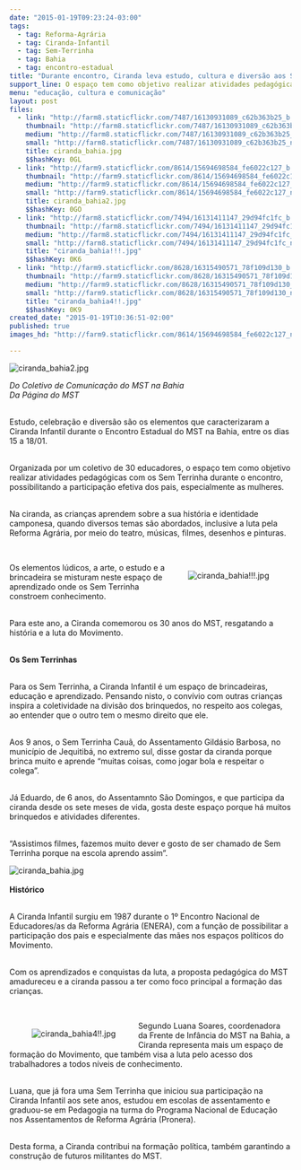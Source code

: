 ```yaml
---
date: "2015-01-19T09:23:24-03:00"
tags:
  - tag: Reforma-Agrária
  - tag: Ciranda-Infantil
  - tag: Sem-Terrinha
  - tag: Bahia
  - tag: encontro-estadual
title: "Durante encontro, Ciranda leva estudo, cultura e diversão aos Sem Terrinha"
support_line: O espaço tem como objetivo realizar atividades pedagógicas com os Sem Terrinha durante o Encontro Estadual do MST na Bahia.
menu: "educação, cultura e comunicação"
layout: post
files:
  - link: "http://farm8.staticflickr.com/7487/16130931089_c62b363b25_b.jpg"
    thumbnail: "http://farm8.staticflickr.com/7487/16130931089_c62b363b25_t.jpg"
    medium: "http://farm8.staticflickr.com/7487/16130931089_c62b363b25_z.jpg"
    small: "http://farm8.staticflickr.com/7487/16130931089_c62b363b25_n.jpg"
    title: ciranda_bahia.jpg
    $$hashKey: 0GL
  - link: "http://farm9.staticflickr.com/8614/15694698584_fe6022c127_b.jpg"
    thumbnail: "http://farm9.staticflickr.com/8614/15694698584_fe6022c127_t.jpg"
    medium: "http://farm9.staticflickr.com/8614/15694698584_fe6022c127_z.jpg"
    small: "http://farm9.staticflickr.com/8614/15694698584_fe6022c127_n.jpg"
    title: ciranda_bahia2.jpg
    $$hashKey: 0GO
  - link: "http://farm8.staticflickr.com/7494/16131411147_29d94fc1fc_b.jpg"
    thumbnail: "http://farm8.staticflickr.com/7494/16131411147_29d94fc1fc_t.jpg"
    medium: "http://farm8.staticflickr.com/7494/16131411147_29d94fc1fc_z.jpg"
    small: "http://farm8.staticflickr.com/7494/16131411147_29d94fc1fc_n.jpg"
    title: "ciranda_bahia!!!.jpg"
    $$hashKey: 0K6
  - link: "http://farm9.staticflickr.com/8628/16315490571_78f109d130_b.jpg"
    thumbnail: "http://farm9.staticflickr.com/8628/16315490571_78f109d130_t.jpg"
    medium: "http://farm9.staticflickr.com/8628/16315490571_78f109d130_z.jpg"
    small: "http://farm9.staticflickr.com/8628/16315490571_78f109d130_n.jpg"
    title: "ciranda_bahia4!!.jpg"
    $$hashKey: 0K9
created_date: "2015-01-19T10:36:51-02:00"
published: true
images_hd: "http://farm9.staticflickr.com/8614/15694698584_fe6022c127_n.jpg"

---
```

<p><img alt="ciranda_bahia2.jpg" src="http://farm9.staticflickr.com/8614/15694698584_fe6022c127_b.jpg" /></p>

<p><em>Do Coletivo de Comunica&ccedil;&atilde;o do MST na Bahia<br />
Da P&aacute;gina do MST</em></p>

<p><br />
Estudo, celebra&ccedil;&atilde;o e divers&atilde;o s&atilde;o os elementos que caracterizaram a Ciranda Infantil durante o Encontro Estadual do MST na Bahia, entre os dias 15 a 18/01.</p>

<p><br />
Organizada por um coletivo de 30 educadores, o espa&ccedil;o tem como objetivo realizar atividades pedag&oacute;gicas com os Sem Terrinha durante o encontro, possibilitando a participa&ccedil;&atilde;o efetiva dos pais, especialmente as mulheres.</p>

<p><br />
Na ciranda, as crian&ccedil;as aprendem sobre a sua hist&oacute;ria e identidade camponesa, quando diversos temas s&atilde;o abordados, inclusive a luta pela Reforma Agr&aacute;ria, por meio do teatro, m&uacute;sicas, filmes, desenhos e pinturas.&nbsp;</p>

<p>&nbsp;</p>

<figure class="image" style="float:right"><img alt="ciranda_bahia!!!.jpg" src="http://farm8.staticflickr.com/7494/16131411147_29d94fc1fc_b.jpg" />
<figcaption></figcaption>
</figure>

<p>Os elementos l&uacute;dicos, a arte, o estudo e a brincadeira se misturam neste espa&ccedil;o de aprendizado onde os Sem Terrinha constroem conhecimento.</p>

<p><br />
Para este ano, a Ciranda comemorou os 30 anos do MST, resgatando a hist&oacute;ria e a luta do Movimento.&nbsp;</p>

<p><br />
<strong>Os Sem Terrinhas</strong></p>

<p><br />
Para os Sem Terrinha, a Ciranda Infantil &eacute; um espa&ccedil;o de brincadeiras, educa&ccedil;&atilde;o e aprendizado. Pensando nisto, o conv&iacute;vio com outras crian&ccedil;as inspira a coletividade na divis&atilde;o dos brinquedos, no respeito aos colegas, ao entender que o outro tem o mesmo direito que ele.</p>

<p><br />
Aos 9 anos, o Sem Terrinha Cau&atilde;, do Assentamento Gild&aacute;sio Barbosa, no munic&iacute;pio de Jequitib&aacute;, no extremo sul, disse gostar da ciranda porque brinca muito e aprende &ldquo;muitas coisas, como jogar bola e respeitar o colega&rdquo;.</p>

<p><br />
J&aacute; Eduardo, de 6 anos, do Assentamnto S&atilde;o Domingos, e que participa da ciranda desde os sete meses de vida, gosta deste espa&ccedil;o porque h&aacute; muitos brinquedos e atividades diferentes.&nbsp;</p>

<p><br />
&ldquo;Assistimos filmes, fazemos muito dever e gosto de ser chamado de Sem Terrinha porque na escola aprendo assim&rdquo;.&nbsp;</p>

<p><img alt="ciranda_bahia.jpg" src="http://farm8.staticflickr.com/7487/16130931089_c62b363b25_b.jpg" /><br />
<br />
<strong>Hist&oacute;rico</strong></p>

<p><br />
A Ciranda Infantil surgiu em 1987 durante o 1&ordm; Encontro Nacional de Educadores/as da Reforma Agr&aacute;ria (ENERA), com a fun&ccedil;&atilde;o de possibilitar a participa&ccedil;&atilde;o dos pais e especialmente das m&atilde;es nos espa&ccedil;os pol&iacute;ticos do Movimento.&nbsp;</p>

<p><br />
Com os aprendizados e conquistas da luta, a proposta pedag&oacute;gica do MST amadureceu e a ciranda passou a ter como foco principal a forma&ccedil;&atilde;o das crian&ccedil;as.</p>

<p>&nbsp;</p>

<figure class="image" style="float:left"><img alt="ciranda_bahia4!!.jpg" src="http://farm9.staticflickr.com/8628/16315490571_78f109d130_b.jpg" />
<figcaption></figcaption>
</figure>

<p>Segundo Luana Soares, coordenadora da Frente de Inf&acirc;ncia do MST na Bahia, a Ciranda representa mais um espa&ccedil;o de forma&ccedil;&atilde;o do Movimento, que tamb&eacute;m visa a luta pelo acesso dos trabalhadores a todos n&iacute;veis de conhecimento.&nbsp;</p>

<p><br />
Luana, que j&aacute; fora uma Sem Terrinha que iniciou sua participa&ccedil;&atilde;o na Ciranda Infantil aos sete anos, estudou em escolas de assentamento e graduou-se em Pedagogia na turma do Programa Nacional de Educa&ccedil;&atilde;o nos Assentamentos de Reforma Agr&aacute;ria (Pronera).</p>

<p><br />
Desta forma, a Ciranda contribui na forma&ccedil;&atilde;o pol&iacute;tica, tamb&eacute;m garantindo a constru&ccedil;&atilde;o de futuros militantes do MST.</p>
